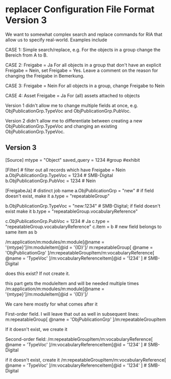 # replacer Configuration File Format Version 3

We want to somewhat complex search and replace commands for RIA that allow us to specify 
real-world. Examples include

CASE 1: Simple search/replace, e.g.
For the objects in a group change the Bereich from A to B.

CASE 2: Freigabe = Ja
For all objects in a group that don't have an explicit Freigabe = Nein, set Freigabe = 
Yes. Leave a comment on the reason for changing the Freigabe in Bemerkung.

CASE 3: Freigabe = Nein
For all objects in a group, change Freigabe to Nein

CASE 4: Asset Freigabe = Ja
For (all) assets attached to objects

Version 1 didn't allow me to change multiple fields at once, e.g.
ObjPublicationGrp.TypeVoc and ObjPublicationGrp.PubVoc.

Version 2 didn't allow me to differentiate between creating a new 
ObjPublicationGrp.TypeVoc and changing an existing ObjPublicationGrp.TypeVoc.



## Version 3
[Source]
mtype = "Object"
saved_query = 1234
#group
#exhibit

[Filter] # filter out all records which have Freigabe = Nein
a.ObjPublicationGrp.TypeVoc = 1234 # SMB-Digital
b.ObjPublicationGrp.PubVoc = 1234 # Nein

[FreigabeJa] # distinct job name
a.ObjPublicationGrp = "new" # if field doesn't exist, make it
a.type = "repeatableGroup"

b.ObjPublicationGrp.TypeVoc = "new:1234" # SMB-Digital; if field doesn't exist make it
b.type = "repeatableGroup.vocabularyReference"

c.ObjPublicationGrp.PubVoc = 1234 # Ja
c.type = "repeatableGroup.vocabularyReference"
c.item = b # new field belongs to same item as b

/m:application/m:modules/m:module[@name = '{mtype}']/m:moduleItem[@id = '{ID}']/
m:repeatableGroup[
	@name = 'ObjPublicationGrp'
]/m:repeatableGroupItem/m:vocabularyReference[
	@name = 'TypeVoc'
]/m:vocabularyReferenceItem[@id = '1234' ] # SMB-Digital

does this exist? If not create it.

this part gets the moduleItem and will be needed multiple times
	/m:application/m:modules/m:module[@name = '{mtype}']/m:moduleItem[@id = '{ID}']/

We care here mostly for what comes after it

First-order field. I will leave that out as well in subsequent lines:
	m:repeatableGroup[
		@name = 'ObjPublicationGrp'
	]/m:repeatableGroupItem

If it doesn't exist, we create it

Second-order field:
/m:repeatableGroupItem/m:vocabularyReference[
	@name = 'TypeVoc'
]/m:vocabularyReferenceItem[@id = '1234' ] # SMB-Digital

if it doesn't exist, create it
/m:repeatableGroupItem/m:vocabularyReference[
	@name = 'TypeVoc'
]/m:vocabularyReferenceItem[@id = '1234' ] # SMB-Digital




